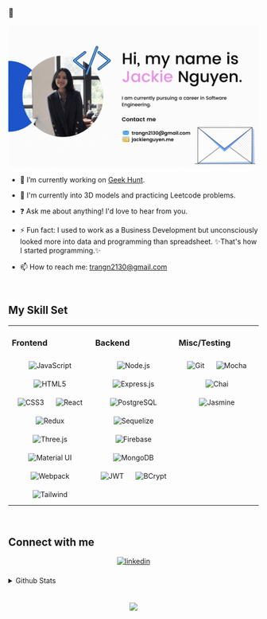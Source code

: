 ### 👋

<!--
**jackie-ng/jackie-ng** is a ✨ _special_ ✨ repository because its `README.md` (this file) appears on your GitHub profile.

-->
<div align="center">
  <!--
<img  src="" align="center" style="width: 75%" />
-->
</div>

![](https://github.com/jackie-ng/jackie-ng/blob/main/banner.gif)

- 🔭 I’m currently working on [Geek Hunt](https://geek-hunt.web.app/).

- 🧐 I'm currently into 3D models and practicing Leetcode problems.
 
- ❓ Ask me about anything! I'd love to hear from you.

- ⚡️ Fun fact: I used to work as a Business Development but unconsciously 
     looked more into data and programming than spreadsheet. 
     ✨That's how I started programming.✨

- 📫 How to reach me: trangn2130@gmail.com

<br/>

## My Skill Set

<table><tr><td valign="top" width="33%">

### Frontend

<div align="center">
<img style="margin: 10px" src="https://profilinator.rishav.dev/skills-assets/javascript-original.svg" alt="JavaScript" height="50" />
<img style="margin: 10px" src="https://profilinator.rishav.dev/skills-assets/html5-original-wordmark.svg" alt="HTML5" height="50" />
<img style="margin: 10px" src="https://profilinator.rishav.dev/skills-assets/css3-original-wordmark.svg" alt="CSS3" height="50" />
<img style="margin: 10px" src="https://profilinator.rishav.dev/skills-assets/react-original-wordmark.svg" alt="React" height="50" />
<img style="margin: 10px" src="https://profilinator.rishav.dev/skills-assets/redux-original.svg" alt="Redux" height="50" />
<img style="margin: 10px" src="https://cdn.worldvectorlogo.com/logos/threejs-1.svg" alt="Three.js" height="40" />
<img style="margin: 10px" src="https://cdn.worldvectorlogo.com/logos/material-ui-1.svg" alt="Material UI" height="40" />
<img style="margin: 10px" src="https://profilinator.rishav.dev/skills-assets/webpack-original.svg" alt="Webpack" height="40" />
<img style="margin: 10px" src="https://cdn.worldvectorlogo.com/logos/tailwind-css-wordmark.svg" alt="Tailwind" height="20" />
</div>

</td><td valign="top" width="33%">

### Backend

<div align="center">
<img style="margin: 10px" src="https://profilinator.rishav.dev/skills-assets/nodejs-original-wordmark.svg" alt="Node.js" height="50" />
<img style="margin: 10px" src="https://ih1.redbubble.net/image.438908244.6144/st,small,507x507-pad,600x600,f8f8f8.u2.jpg" alt="Express.js" height="50" />
<img style="margin: 10px" src="https://profilinator.rishav.dev/skills-assets/postgresql-original-wordmark.svg" alt="PostgreSQL" height="50" />
<img style="margin: 10px" src="https://brandslogos.com/wp-content/uploads/images/sequelize-logo.png" alt="Sequelize" height="50"/>
<img style="margin: 10px" src="https://cdn.worldvectorlogo.com/logos/firebase-1.svg" alt="Firebase" height="50"/>
  <img style="margin: 10px" src="https://cdn.worldvectorlogo.com/logos/mongodb-icon-1.svg" alt="MongoDB" height="50">
<img style="margin: 10px" src="https://vegibit.com/wp-content/uploads/2018/07/JSON-Web-Token-Authentication-With-Node.png" alt="JWT" height="50"/>
<img style="margin: 10px" src="https://cybersensor.files.wordpress.com/2018/08/bcrypt-logo.jpg?w=605" alt="BCrypt" height="50">
</div>

</td><td valign="top" width="33%">

### Misc/Testing

<div align="center">
<img style="margin: 10px" src="https://profilinator.rishav.dev/skills-assets/git-scm-icon.svg" alt="Git" height="50" />
<img style="margin: 10px" src="https://profilinator.rishav.dev/skills-assets/mocha.png" alt="Mocha" height="50" />
<img style="margin: 10px" src="https://profilinator.rishav.dev/skills-assets/chai.png" alt="Chai" height="50" />
<img style="margin: 10px" src="https://howtodoinjava.com/wp-content/uploads/2016/07/Jasmine-Logo.png" alt="Jasmine" height="50"/>
</div>

</td></tr></table>

<br/>

## Connect with me

<div align="center">

<a href="https://www.linkedin.com/in/jackie-ng303/" target="_blank">
<img src=https://cdn.worldvectorlogo.com/logos/linkedin.svg?&style=for-the-badge&logo=linkedin&logoColor=white alt=linkedin style="margin-bottom: 5px;" height="30"/>
</a>

</div>

<br/>

<details><summary> Github Stats </summary><div align="center"><img src="https://github-readme-stats.vercel.app/api?username=jackie-ng&show_icons=true&count_private=true&hide_border=true&theme=default " align="center" /></div>

<div align="center"><img src="https://github-readme-stats.vercel.app/api/top-langs/?username=jackie-ng&hide_border=true&count_private=true&layout=compact&theme=default &langs_count=5" align="center" /></div></details>

<br/>

<!-- <details><summary> Leetcode Stats </summary>
<div align="center"><img src="https://spotify-github-profile.vercel.app/api/view?uid=d0wblxovw6jzkowl21do8ob0w&cover_image=true&theme=cobalt" /></div> -->
<!-- <div align="center"><img src="https://leetcode-stats-six.vercel.app/api?username=chuame&theme=default" align="center"/>  
</div></details>  -->
<br/> 
<div align="center">
<img src="https://komarev.com/ghpvc/?username=jackie-ng&&style=flat-square" align="center" />
</div>

<br />

